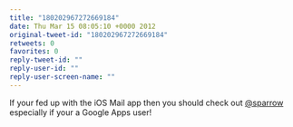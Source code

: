 ```yaml
---
title: "180202967272669184"
date: Thu Mar 15 08:05:10 +0000 2012
original-tweet-id: "180202967272669184"
retweets: 0
favorites: 0
reply-tweet-id: ""
reply-user-id: ""
reply-user-screen-name: ""
---
```

If your fed up with the iOS Mail app then you should check out <a href="https://twitter.com/sparrow">@sparrow</a> especially if your a Google Apps user!
